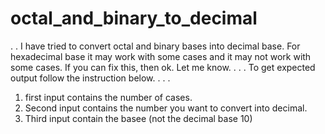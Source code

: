 # octal_and_binary_to_decimal
.
.
 I have tried to convert octal and binary bases into decimal base. For hexadecimal base it may work with some cases and it may not work with some cases. If you can fix this, then ok. Let me know.
.
.
.
To get expected output follow the instruction below. 
.
.
.
1) first input contains the number of cases.
2) Second input contains the number you want to convert into decimal.
3) Third input contain the basee (not the decimal base 10) 
